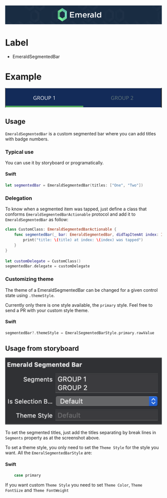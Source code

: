 
<p align="center"><img src="/Resources/Images/Header.png" /></p>

# Label
<ul class="icon-list">
  <li class="icon-list-item icon-list-item--spec">EmeraldSegmentedBar</li>
</ul>

# Example
<img src="https://github.com/cebroker/emerald-ios/blob/develop/Resources/Images/SegmentedBar.png" />

## Usage

`EmeraldSegmentedBar` is a custom segmented bar where you can add titles with  badge numbers.

### Typical use

You can use it by storyboard or programatically. 

#### Swift
```swift
let segmentedBar = EmeraldSegmentedBar(titles: ["One", "Two"])
```

### Delegation

To know when a segmented item was tapped, just define a class that conforms `EmeraldSegmentedBarActionable` protocol and add it to `EmeraldSegmentedBar` as follow:

```swift
class CustomClass: EmeraldSegmentedBarActionable {
	func segmentedBar(_ bar: EmeraldSegmentedBar, didTapItemAt index: Int, with title: String) {
		print("title: \(title) at index: \(index) was tapped")
	}
}

let customDelegate = CustomClass()
segmentedBar.delegate = customDelegate 
```

### Customizing theme

The theme of a EmeraldSegmentedBar can be changed for a given control state using `.themeStyle`.

Currently only there is one style available, the `primary` style. Feel free to send a PR with your custom style theme.
#### Swift
```swift
segmentedBar?.themeStyle = EmeralSegmentedBarStyle.primary.rawValue
```
## Usage from storyboard
<p align="center"><img src="https://github.com/cebroker/emerald-ios/blob/develop/Resources/Images/SegmentedBarFromStoryboard.png" /></p>

To set the segmented titles, just add the titles separating by break lines  in `Segments` property as at the screenshot above.

To set a theme style, you only need to set the `Theme Style` for the style you want. All the `EmeralSegmentedBarStyle` are:

#### Swift
```swift
    case primary
```

If you want custom `Theme Style` you need to set `Theme Color`, `Theme FontSize` and `Theme FontWeight`
